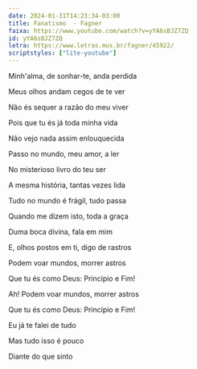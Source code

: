 ```yaml
---
date: 2024-01-31T14:23:34-03:00
title: Fanatismo  - Fagner
faixa: https://www.youtube.com/watch?v=yYA6sBJZ7ZQ
id: yYA6sBJZ7ZQ
letra: https://www.letras.mus.br/fagner/45922/
scriptstyles: ["lite-youtube"]
---
```


Minh'alma, de sonhar-te, anda perdida

Meus olhos andam cegos de te ver

Não és sequer a razão do meu viver

Pois que tu és já toda minha vida

Não vejo nada assim enlouquecida

Passo no mundo, meu amor, a ler

No misterioso livro do teu ser

A mesma história, tantas vezes lida

Tudo no mundo é frágil, tudo passa

Quando me dizem isto, toda a graça

Duma boca divina, fala em mim

E, olhos postos em ti, digo de rastros

Podem voar mundos, morrer astros

Que tu és como Deus: Princípio e Fim!

Ah! Podem voar mundos, morrer astros

Que tu és como Deus: Princípio e Fim!

Eu já te falei de tudo

Mas tudo isso é pouco

Diante do que sinto
